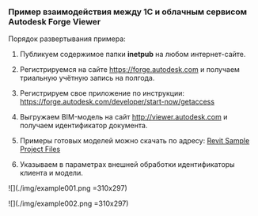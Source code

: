 ### Пример взаимодействия между 1С и облачным сервисом Autodesk Forge Viewer

Порядок развертывания примера:

1. Публикуем содержимое папки **inetpub** на любом интернет-сайте.

2. Регистрируемся на сайте https://forge.autodesk.com и получаем триальную учётную запись на полгода.

3. Регистрируем свое приложение по инструкции: https://forge.autodesk.com/developer/start-now/getaccess

4. Выгружаем BIM-модель на сайт http://viewer.autodesk.com и получаем идентификатор документа. 

5. Примеры готовых моделей можно скачать по адресу: [Revit Sample Project Files](https://knowledge.autodesk.com/support/revit-products/getting-started/caas/CloudHelp/cloudhelp/2019/ENU/Revit-GetStarted/files/GUID-61EF2F22-3A1F-4317-B925-1E85F138BE88-htm.html)

6. Указываем в параметрах внешней обработки идентификаторы клиента и модели.

![](./img/example001.png =310x297)

![](./img/example002.png =310x297)